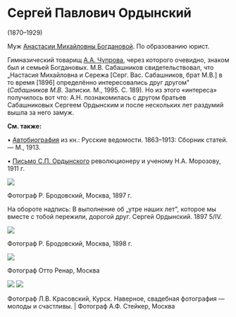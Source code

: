 # Сергей Павлович Ордынский
(1870–1929)

Муж [Анастасии Михайловны Богдановой](AMO.md). По образованию юрист.

Гимназический товарищ [А.А. Чупрова](AACh.md), через которого очевидно, знаком был и семьей Богдановых. М.В. Сабашников свидетельствовал, что „Настасия Михайловна и Сережа [Серг. Вас. Сабашников, брат М.В.] в то время [1896] определённо интересовались друг другом" (*Сабашников М.В.* Записки. М., 1995. С. 189). Но из этого «интереса» получилось вот что: А.Н. познакомилась с другом братьев Сабашниковых Сергеем Ордынским и после нескольких лет раздумий вышла за него замуж.

**См. также:**

• [Автобиография](../docs/SPO-1913.md) из кн.: Русские ведомости. 1863–1913: Сборник статей. — М., 1913.

• [Письмо С.П. Ордынского](../docs/doc-1911-12-11.md) революционеру и ученому Н.А. Морозову, 1911 г.

![](img/SPO-1897.jpg)

Фотограф Р. Бродовский, Москва, 1897 г.

На обороте надпись:
В выполнение об „утре наших лет", которое мы вместе с тобой пережили, дорогой друг.
Сергей Ордынский.
1897 5/IV.

![](img/SPO-1898.jpg)

Фотограф Р. Бродовский, Москва, 1898 г.

![](../Album/img/09-1.jpg)

Фотограф Отто Ренар, Москва

![](img/SPO-AMO.jpg) ![](img/SPO-Steiker.jpg)

Фотограф Л.В. Красовский, Курск.
Наверное, свадебная фотография — молоды и счастливы. | Фотограф А.Ф. Стейкер, Москва